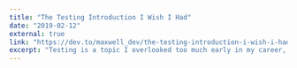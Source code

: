 ```yaml
---
title: "The Testing Introduction I Wish I Had"
date: "2019-02-12"
external: true
link: "https://dev.to/maxwell_dev/the-testing-introduction-i-wish-i-had-2dn"
excerpt: "Testing is a topic I overlooked too much early in my career, which may have hurt my progress the most. This is everything I'd have told my past self about testing."
---
```

